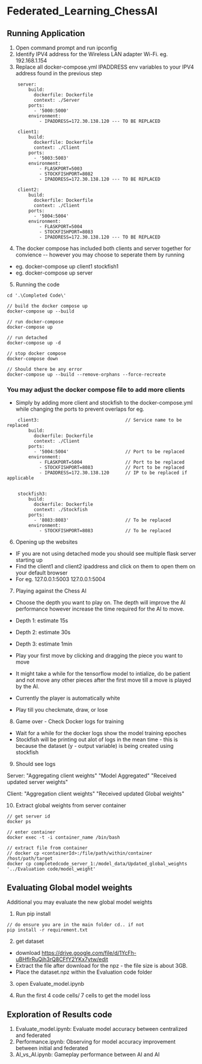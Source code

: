 # Federated_Learning_ChessAI

## Running Application

1. Open command prompt and run ipconfig
2. Identify IPV4 address for the Wireless LAN adapter Wi-Fi. eg. 192.168.1.154
3. Replace all docker-compose.yml IPADDRESS env variables to your IPV4 address found in the previous step

```console
    server:
        build:
          dockerfile: Dockerfile
          context: ./Server
        ports:
          - '5000:5000'
        environment:
            - IPADDRESS=172.30.138.120 --- TO BE REPLACED

    client1:
        build: 
          dockerfile: Dockerfile
          context: ./Client 
        ports: 
          - '5003:5003'
        environment:
            - FLASKPORT=5003
            - STOCKFISHPORT=8082
            - IPADDRESS=172.30.138.120 --- TO BE REPLACED      

    client2:
        build: 
          dockerfile: Dockerfile
          context: ./Client 
        ports: 
          - '5004:5004'
        environment:
            - FLASKPORT=5004
            - STOCKFISHPORT=8083
            - IPADDRESS=172.30.138.120 --- TO BE REPLACED       
```

4. The docker compose has included both clients and server together for convience -- however you may choose to seperate them by running 
- eg. docker-compose up client1 stockfish1
- eg. docker-compose up server

5. Running the code

```console
cd '.\Completed Code\'

// build the docker compose up
docker-compose up --build

// run docker-compose
docker-compose up

// run detached
docker-compose up -d

// stop docker compose
docker-compose down

```

``` console
// Should there be any error
docker-compose up --build --remove-orphans --force-recreate
```


### You may adjust the docker compose file to add more clients 
- Simply by adding more client and stockfish to the docker-compose.yml while changing the ports to prevent overlaps
for eg. 

``` console
    client3:                                // Service name to be replaced
        build: 
          dockerfile: Dockerfile
          context: ./Client 
        ports: 
          - '5004:5004'                     // Port to be replaced
        environment:
            - FLASKPORT=5004                // Port to be replaced
            - STOCKFISHPORT=8083            // Port to be replaced
            - IPADDRESS=172.30.138.120      // IP to be replaced if applicable


    stockfish3:
        build: 
          dockerfile: Dockerfile
          context: ./Stockfish
        ports: 
          - '8083:8083'                     // To be replaced
        environment:
            - STOCKFISHPORT=8083            // To be replaced
```


6. Opening up the websites
- IF you are not using detached mode you should see multiple flask server starting up
- Find the client1 and client2 ipaddress and click on them to open them on your default browser
- For eg. 
    127.0.0.1:5003
    127.0.0.1:5004

7. Playing against the Chess AI
- Choose the depth you want to play on. The depth will improve the AI performance however increase the time required for the AI to move. 
- Depth 1: estimate 15s
- Depth 2: estimate 30s
- Depth 3: estimate 1min

- Play your first move by clicking and dragging the piece you want to move
- It might take a while for the tensorflow model to intialize, do be patient and not move any other pieces after the first move till a move is played by the AI.
- Currently the player is automatically white
- Play till you checkmate, draw, or lose

8. Game over - Check Docker logs for training
- Wait for a while for the docker logs show the model training epoches
- Stockfish will be printing out alot of logs in the mean time - this is because the dataset (y - output variable) is being created using stockfish

9. Should see logs 

Server:
"Aggregating client weights"
"Model Aggregated"
"Received updated server weights"

Client:
"Aggregation client weights"
"Received updated Global weights"


10. Extract global weights from server container

```console
// get server id
docker ps

// enter container
docker exec -t -i container_name /bin/bash

// extract file from container
// docker cp <containerId>:/file/path/within/container /host/path/target
docker cp completedcode_server_1:/model_data/Updated_global_weights '../Evaluation code/model_weight'
```


## Evaluating Global model weights
Additional you may evaluate the new global model weights

1. Run pip install
```console
// do ensure you are in the main folder cd.. if not
pip install -r requirement.txt

```

2. get dataset
- download https://drive.google.com/file/d/1YcFh-uBHflrRuQjh3rQ8CFfY2YKx7ytw/edit
- Extract the file after download for the npz - the file size is about 3GB.
- Place the dataset.npz within the Evaluation code folder

3. open Evaluate_model.ipynb

4. Run the first 4 code cells/ 7 cells to get the model loss


## Exploration of Results code
1. Evaluate_model.ipynb: Evaluate model accuracy between centralized and federated
2. Performance.ipynb: Observing for model accuracy improvement between initial and federated
3. AI_vs_AI.ipynb: Gameplay performance between AI and AI

